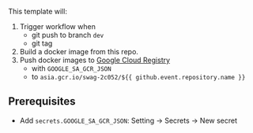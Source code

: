 This template will:
1. Trigger workflow when
    - git push to branch `dev`
    - git tag
2. Build a docker image from this repo.
3. Push docker images to [Google Cloud Registry](https://cloud.google.com/container-registry)
    - with `GOOGLE_SA_GCR_JSON`
    - to `asia.gcr.io/swag-2c052/${{ github.event.repository.name }}`

## Prerequisites
- Add `secrets.GOOGLE_SA_GCR_JSON`: Setting -> Secrets -> New secret
